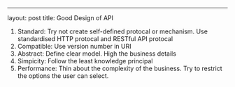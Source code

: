 ---
layout: post
title: Good Design of API

1. Standard: Try not create self-defined protocal or mechanism. Use standardised HTTP protocal and RESTful API protocal
2. Compatible: Use version number in URI
3. Abstract: Define clear model. High the business details
4. Simpicity: Follow the least knowledge principal
5. Performance: Thin about the complexity of the business. Try to restrict the options the user can select.

